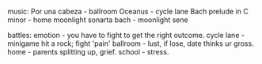 music:
	Por una cabeza -  ballroom
	Oceanus - cycle lane
	Bach prelude in C minor - home 
	moonlight sonarta bach - moonlight sene

battles:
	emotion - you have to fight to get the right outcome.
		cycle lane - minigame hit a rock; fight 'pain'
		ballroom - lust, if lose, date thinks ur gross.
		home - parents splitting up, grief.
		school - stress.
 
			

	
